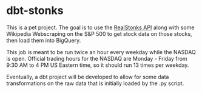 # dbt-stonks

This is a pet project. The goal is to use the [RealStonks API](https://github.com/amansharma2910/RealStonks) along with some Wikipedia Webscraping on the S&P 500 to get stock data on those stocks,
then load them into BigQuery.

This job is meant to be run twice an hour every weekday while the NASDAQ is open. Official trading
hours for the NASDAQ are Monday - Friday from 9:30 AM to 4 PM US Eastern time, so it should run
13 times per weekday. 

Eventually, a dbt project will be developed to allow for some data transformations on the raw 
data that is initially loaded by the .py script.